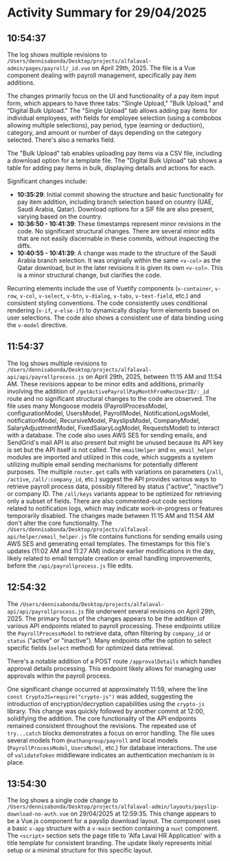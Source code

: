 # Activity Summary for 29/04/2025

## 10:54:37
The log shows multiple revisions to `/Users/dennisabonda/Desktop/projects/alfalaval-admin/pages/payroll/_id.vue` on April 29th, 2025.  The file is a Vue component dealing with payroll management, specifically pay item additions.

The changes primarily focus on the UI and functionality of a pay item input form, which appears to have three tabs: "Single Upload," "Bulk Upload," and "Digital Bulk Upload."  The "Single Upload" tab allows adding pay items for individual employees, with fields for employee selection (using a combobox allowing multiple selections), pay period, type (earning or deduction), category, and amount or number of days depending on the category selected.  There's also a remarks field.

The "Bulk Upload" tab enables uploading pay items via a CSV file, including a download option for a template file. The "Digital Bulk Upload" tab shows a table for adding pay items in bulk, displaying details and actions for each.

Significant changes include:

* **10:35:29**: Initial commit showing the structure and basic functionality for pay item addition, including branch selection based on country (UAE, Saudi Arabia, Qatar). Download options for a SIF file are also present, varying based on the country.
* **10:36:50 - 10:41:39**: These timestamps represent minor revisions in the code. No significant structural changes. There are several minor edits that are not easily discernable in these commits, without inspecting the diffs. 
* **10:40:55 - 10:41:39**: A change was made to the structure of the Saudi Arabia branch selection. It was originally within the same `<v-col>` as the Qatar download, but in the later revisions it is given its own `<v-col>`. This is a minor structural change, but clarifies the code.


Recurring elements include the use of Vuetify components (`v-container`, `v-row`, `v-col`, `v-select`, `v-btn`, `v-dialog`, `v-tabs`, `v-text-field`, etc.) and consistent styling conventions.  The code consistently uses conditional rendering (`v-if`, `v-else-if`) to dynamically display form elements based on user selections.  The code also shows a consistent use of data binding using the `v-model` directive.


## 11:54:37
The log shows multiple revisions to `/Users/dennisabonda/Desktop/projects/alfalaval-api/api/payrollprocess.js` on April 29th, 2025, between 11:15 AM and 11:54 AM.  These revisions appear to be minor edits and additions, primarily involving the addition of  `/getActivePayrollPayMonthFromRecUserID/:_id` route and no significant structural changes to the code are observed. The file uses many Mongoose models (PayrollProcessModel, configurationModel, UsersModel, PayrollModel, NotificationLogsModel, notificationModel, RecursiveModel, PayslipsModel, CompanyModel, SalaryAdjustmentModel, FixedSalaryLogModel, RequestsModel) to interact with a database.  The code also uses AWS SES for sending emails, and SendGrid's mail API is also present but might be unused because its API key is set but the API itself is not called.  The `emailHelper` and `ms_email_helper` modules are imported and utilized in this code, which suggests a system utilizing multiple email sending mechanisms for potentially different purposes. The multiple `router.get` calls with variations on parameters (`/all`, `/active`, `/all/:company_id`, etc.) suggest the API provides various ways to retrieve payroll process data, possibly filtered by status ("active", "inactive") or company ID.  The `/all/keys` variants appear to be optimized for retrieving only a subset of fields.  There are also commented-out code sections related to notification logs, which may indicate work-in-progress or features temporarily disabled.  The changes made between 11:15 AM and 11:54 AM don't alter the core functionality.  The  `/Users/dennisabonda/Desktop/projects/alfalaval-api/helper/email_helper.js` file contains functions for sending emails using AWS SES and generating email templates.  The timestamps for this file's updates (11:02 AM and 11:27 AM) indicate  earlier modifications in the day, likely related to email template creation or email handling improvements, before the `/api/payrollprocess.js` file edits.


## 12:54:32
The `/Users/dennisabonda/Desktop/projects/alfalaval-api/api/payrollprocess.js` file underwent several revisions on April 29th, 2025.  The primary focus of the changes appears to be the addition of various API endpoints related to payroll processing.  These endpoints utilize the `PayrollProcessModel` to retrieve data, often filtering by `company_id` or `status` ("active" or "inactive").  Many endpoints offer the option to select specific fields (`select` method) for optimized data retrieval.

There's a notable addition of a POST route `/approvalDetails` which handles approval details processing.  This endpoint likely allows for managing user approvals within the payroll process.

One significant change occurred at approximately 11:59, where the line `const CryptoJS=require("crypto-js")` was added, suggesting the introduction of encryption/decryption capabilities using the `crypto-js` library.  This change was quickly followed by another commit at 12:00, solidifying the addition.  The core functionality of the API endpoints remained consistent throughout the revisions.  The repeated use of `try...catch` blocks demonstrates a focus on error handling.  The file uses several models from `@nathangroup/payroll` and local models (`PayrollProcessModel`, `UsersModel`, etc.) for database interactions. The use of `validateToken` middleware indicates an authentication mechanism is in place.


## 13:54:30
The log shows a single code change to `/Users/dennisabonda/Desktop/projects/alfalaval-admin/layouts/payslip-download-no-auth.vue` on 29/04/2025 at 12:59:35.  This change appears to be a Vue.js component for a payslip download layout. The component uses a basic `v-app` structure with a `v-main` section containing a `nuxt` component.  The `<script>` section sets the page title to 'Alfa Laval HR Application' with a title template for consistent branding.  The update likely represents initial setup or a minimal structure for this specific layout.
